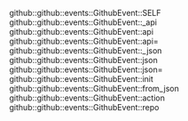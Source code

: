 github::github::events::GithubEvent::SELF
github::github::events::GithubEvent::_api
github::github::events::GithubEvent::api
github::github::events::GithubEvent::api=
github::github::events::GithubEvent::_json
github::github::events::GithubEvent::json
github::github::events::GithubEvent::json=
github::github::events::GithubEvent::init
github::github::events::GithubEvent::from_json
github::github::events::GithubEvent::action
github::github::events::GithubEvent::repo